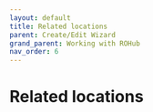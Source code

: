 ```yaml
---
layout: default
title: Related locations
parent: Create/Edit Wizard
grand_parent: Working with ROHub
nav_order: 6
---
```


# Related locations
